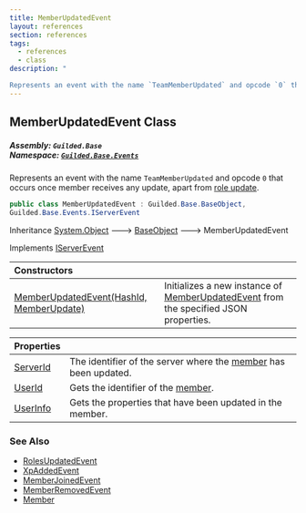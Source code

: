 ```yaml
---
title: MemberUpdatedEvent
layout: references
section: references
tags:
  - references
  - class
description: "

Represents an event with the name `TeamMemberUpdated` and opcode `0` that occurs once member receives any update, apart from [role update](RolesUpdatedEvent 'Guilded.Base.Events.RolesUpdatedEvent')."
---
```


## MemberUpdatedEvent Class
##### **Assembly:** `Guilded.Base`<br/>**Namespace:** [`Guilded.Base.Events`](Guilded.Base.Events 'Guilded.Base.Events')

Represents an event with the name `TeamMemberUpdated` and opcode `0` that occurs once member receives any update, apart from [role update](RolesUpdatedEvent 'Guilded.Base.Events.RolesUpdatedEvent').

```csharp
public class MemberUpdatedEvent : Guilded.Base.BaseObject,
Guilded.Base.Events.IServerEvent
```

Inheritance [System.Object](https://docs.microsoft.com/en-us/dotnet/api/System.Object 'System.Object') &#129106; [BaseObject](BaseObject 'Guilded.Base.BaseObject') &#129106; MemberUpdatedEvent

Implements [IServerEvent](IServerEvent 'Guilded.Base.Events.IServerEvent')

| Constructors | |
| :--- | :--- |
| [MemberUpdatedEvent(HashId, MemberUpdate)](MemberUpdatedEvent.MemberUpdatedEvent(HashId,MemberUpdate) 'Guilded.Base.Events.MemberUpdatedEvent.MemberUpdatedEvent(Guilded.Base.HashId, Guilded.Base.Events.MemberUpdatedEvent.MemberUpdate)') | Initializes a new instance of [MemberUpdatedEvent](MemberUpdatedEvent 'Guilded.Base.Events.MemberUpdatedEvent') from the specified JSON properties. |

| Properties | |
| :--- | :--- |
| [ServerId](MemberUpdatedEvent.ServerId 'Guilded.Base.Events.MemberUpdatedEvent.ServerId') | The identifier of the server where the [member](MemberUpdatedEvent.UserInfo 'Guilded.Base.Events.MemberUpdatedEvent.UserInfo') has been updated. |
| [UserId](MemberUpdatedEvent.UserId 'Guilded.Base.Events.MemberUpdatedEvent.UserId') | Gets the identifier of the [member](MemberUpdatedEvent.UserInfo 'Guilded.Base.Events.MemberUpdatedEvent.UserInfo'). |
| [UserInfo](MemberUpdatedEvent.UserInfo 'Guilded.Base.Events.MemberUpdatedEvent.UserInfo') | Gets the properties that have been updated in the member. |

### See Also
- [RolesUpdatedEvent](RolesUpdatedEvent 'Guilded.Base.Events.RolesUpdatedEvent')
- [XpAddedEvent](XpAddedEvent 'Guilded.Base.Events.XpAddedEvent')
- [MemberJoinedEvent](MemberJoinedEvent 'Guilded.Base.Events.MemberJoinedEvent')
- [MemberRemovedEvent](MemberRemovedEvent 'Guilded.Base.Events.MemberRemovedEvent')
- [Member](Member 'Guilded.Base.Servers.Member')